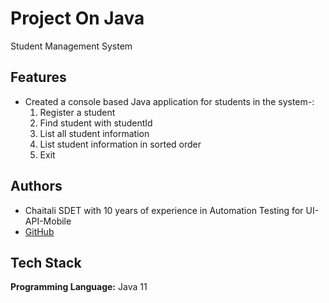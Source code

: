 
# Project On Java

Student Management System

## Features

- Created a console based Java application for students in the system-:
    1. Register a student
    2. Find student with studentId
    3. List all student information
    4. List student information in sorted order
    5. Exit

## Authors

- Chaitali SDET with 10 years of experience in Automation Testing for UI-API-Mobile 
- [GitHub](https://github.com/cchaudhari295)


## Tech Stack

**Programming Language:** Java 11

